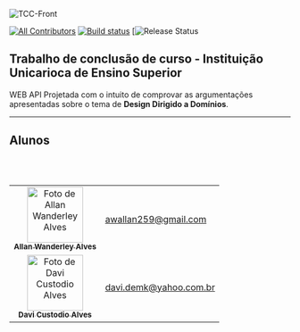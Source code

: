 ![TCC-Front](https://i.imgur.com/6t9hIld.png)

[![All Contributors](https://img.shields.io/badge/all_contributors-2-blue.svg?style=flat-square)](#contributors)
[![Build status](https://dev.azure.com/allanalves23/allanalves23/_apis/build/status/TCC-API)](https://dev.azure.com/allanalves23/allanalves23/_build/latest?definitionId=1)
[![Release Status](https://vsrm.dev.azure.com/allanalves23/_apis/public/Release/badge/0a28a34f-5627-4ece-820c-b2d86e27cb5d/1/1)

## Trabalho de conclusão de curso - Instituição Unicarioca de Ensino Superior

WEB API Projetada com o intuito de comprovar as argumentações apresentadas sobre o tema de **Design Dirigido a Domínios**.

___

## Alunos

<table>
  <tr>
    <td align="center">
      <a href="http://allanalves23.com">
         <img
              src="https://avatars0.githubusercontent.com/u/27220715?v=4" width="100px;"
              alt="Foto de Allan Wanderley Alves"
         />
         <br />
         <sub>
            <b>Allan Wanderley Alves</b>
         </sub>
      </a>
      <br />
</td>
<td>
  <a href="mailto://awallan259@gmail.com">awallan259@gmail.com</a>
</td>
</tr>
<br/>
<tr>
    <td align="center">
      <a href="https://github.com/allanalves23/tcc-front">
         <img
              src="https://i.imgur.com/432wrXE.png" width="100px;"
              alt="Foto de Davi Custodio Alves"
         />
         <br />
         <sub>
            <b>Davi Custodio Alves</b>
         </sub>
      </a>
      <br />
</td>
<td>
  <a href="mailto://davi.demk@yahoo.com.br">davi.demk@yahoo.com.br</a>
</td>
</tr>
<br/>
</table>
